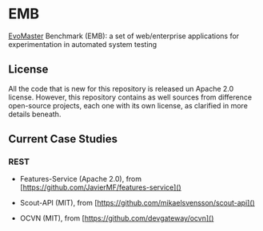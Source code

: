 # EMB
[EvoMaster](http://evomaster.org) Benchmark (EMB): a set of web/enterprise applications for experimentation in automated system testing

## License
All the code that is new for this repository is released un Apache 2.0 license. 
However, this repository contains as well sources from difference open-source 
projects, each one with its own license, as clarified in more details beneath.

## Current Case Studies

### REST

* Features-Service (Apache 2.0), from [https://github.com/JavierMF/features-service]()  

* Scout-API (MIT), from [https://github.com/mikaelsvensson/scout-api]()

* OCVN (MIT), from [https://github.com/devgateway/ocvn]()

